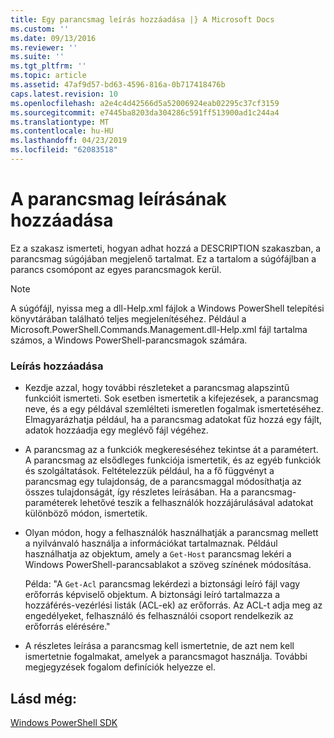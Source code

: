 ```yaml
---
title: Egy parancsmag leírás hozzáadása |} A Microsoft Docs
ms.custom: ''
ms.date: 09/13/2016
ms.reviewer: ''
ms.suite: ''
ms.tgt_pltfrm: ''
ms.topic: article
ms.assetid: 47af9d57-bd63-4596-816a-0b717418476b
caps.latest.revision: 10
ms.openlocfilehash: a2e4c4d42566d5a52006924eab02295c37cf3159
ms.sourcegitcommit: e7445ba8203da304286c591ff513900ad1c244a4
ms.translationtype: MT
ms.contentlocale: hu-HU
ms.lasthandoff: 04/23/2019
ms.locfileid: "62083518"
---
```

# <a name="how-to-add-a-cmdlet-description"></a>A parancsmag leírásának hozzáadása

Ez a szakasz ismerteti, hogyan adhat hozzá a DESCRIPTION szakaszban, a parancsmag súgójában megjelenő tartalmat. Ez a tartalom a súgófájlban a parancs csomópont az egyes parancsmagok kerül.

> [!NOTE]
> A súgófájl, nyissa meg a dll-Help.xml fájlok a Windows PowerShell telepítési könyvtárában található teljes megjelenítéséhez. Például a Microsoft.PowerShell.Commands.Management.dll-Help.xml fájl tartalma számos, a Windows PowerShell-parancsmagok számára.

### <a name="to-add-a-description"></a>Leírás hozzáadása

- Kezdje azzal, hogy további részleteket a parancsmag alapszintű funkcióit ismerteti. Sok esetben ismertetik a kifejezések, a parancsmag neve, és a egy példával szemlélteti ismeretlen fogalmak ismertetéséhez. Elmagyarázhatja például, ha a parancsmag adatokat fűz hozzá egy fájlt, adatok hozzáadja egy meglévő fájl végéhez.

- A parancsmag az a funkciók megkereséséhez tekintse át a paramétert. A parancsmag az elsődleges funkciója ismertetik, és az egyéb funkciók és szolgáltatások. Feltételezzük például, ha a fő függvényt a parancsmag egy tulajdonság, de a parancsmaggal módosíthatja az összes tulajdonságát, így részletes leírásában. Ha a parancsmag-paraméterek lehetővé teszik a felhasználók hozzájárulásával adatokat különböző módon, ismertetik.

- Olyan módon, hogy a felhasználók használhatják a parancsmag mellett a nyilvánvaló használja a információkat tartalmaznak. Például használhatja az objektum, amely a `Get-Host` parancsmag lekéri a Windows PowerShell-parancsablakot a szöveg színének módosítása.

  Példa:  "A `Get-Acl` parancsmag lekérdezi a biztonsági leíró fájl vagy erőforrás képviselő objektum. A biztonsági leíró tartalmazza a hozzáférés-vezérlési listák (ACL-ek) az erőforrás. Az ACL-t adja meg az engedélyeket, felhasználó és felhasználói csoport rendelkezik az erőforrás elérésére."

- A részletes leírása a parancsmag kell ismertetnie, de azt nem kell ismertetnie fogalmakat, amelyek a parancsmagot használja. További megjegyzések fogalom definíciók helyezze el.

## <a name="see-also"></a>Lásd még:

[Windows PowerShell SDK](../windows-powershell-reference.md)
